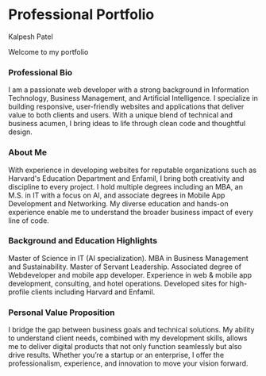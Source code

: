 # Professional Portfolio
Kalpesh Patel

Welcome to my portfolio

### Professional Bio
I am a passionate web developer with a strong background in Information Technology, Business Management, and Artificial Intelligence. I specialize in building responsive, user-friendly websites and applications that deliver value to both clients and users. With a unique blend of technical and business acumen, I bring ideas to life through clean code and thoughtful design.

### About Me
With experience in developing websites for reputable organizations such as Harvard's Education Department and Enfamil, I bring both creativity and discipline to every project. I hold multiple degrees including an MBA, an M.S. in IT with a focus on AI, and associate degrees in Mobile App Development and Networking. My diverse education and hands-on experience enable me to understand the broader business impact of every line of code.

### Background and Education Highlights
Master of Science in IT (AI specialization).
MBA in Business Management and Sustainability.
Master of Servant Leadership.
Associated degree of Webdeveloper and mobile app developer.
Experience in web & mobile app development, consulting, and hotel operations.
Developed sites for high-profile clients including Harvard and Enfamil.
   
### Personal Value Proposition
I bridge the gap between business goals and technical solutions. My ability to understand client needs, combined with my development skills, allows me to deliver digital products that not only function seamlessly but also drive results. Whether you’re a startup or an enterprise, I offer the professionalism, experience, and innovation to move your vision forward.
  
